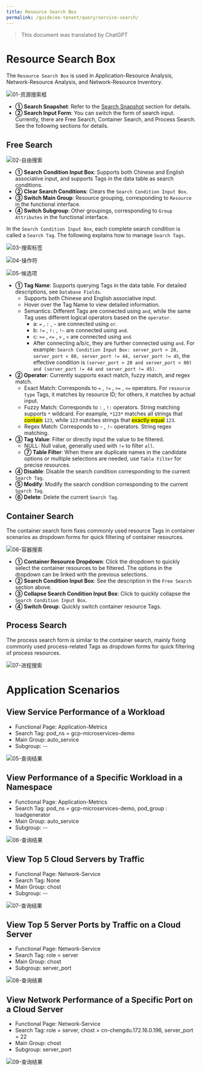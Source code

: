 ```yaml
---
title: Resource Search Box
permalink: /guide/ee-tenant/query/service-search/
---
```


> This document was translated by ChatGPT

# Resource Search Box

The `Resource Search Box` is used in Application-Resource Analysis, Network-Resource Analysis, and Network-Resource Inventory.

![01-资源搜索框](https://yunshan-guangzhou.oss-cn-beijing.aliyuncs.com/pub/pic/20240520664ac73e1e086.png)

- **① Search Snapshot**: Refer to the [Search Snapshot](./history/) section for details.
- **② Search Input Form**: You can switch the form of search input. Currently, there are Free Search, Container Search, and Process Search. See the following sections for details.

## Free Search

![02-自由搜索](https://yunshan-guangzhou.oss-cn-beijing.aliyuncs.com/pub/pic/202405156644260e09259.png)

- **① Search Condition Input Box**: Supports both Chinese and English associative input, and supports Tags in the data table as search conditions.
- **② Clear Search Conditions**: Clears the `Search Condition Input Box`.
- **③ Switch Main Group**: Resource grouping, corresponding to `Resource` in the functional interface.
- **④ Switch Subgroup**: Other groupings, corresponding to `Group Attributes` in the functional interface.

In the `Search Condition Input Box`, each complete search condition is called a `Search Tag`. The following explains how to manage `Search Tags`.

![03-搜索标签](https://yunshan-guangzhou.oss-cn-beijing.aliyuncs.com/pub/pic/20230921650c4fa57a56f.png)

![04-操作符](https://yunshan-guangzhou.oss-cn-beijing.aliyuncs.com/pub/pic/20230921650c4fa702aed.png)

![05-候选项](https://yunshan-guangzhou.oss-cn-beijing.aliyuncs.com/pub/pic/20230921650c50ecc63c1.png)

- **① Tag Name**: Supports querying Tags in the data table. For detailed descriptions, see `Database Fields`.
  - Supports both Chinese and English associative input.
  - Hover over the Tag Name to view detailed information.
  - Semantics: Different Tags are connected using `and`, while the same Tag uses different logical operators based on the `operator`.
    - a: `=` , `:` , `~` are connected using `or`.
    - b: `!=` , `!:` , `!~` are connected using `and`.
    - c: `>=` , `<=` , `>` , `<` are connected using `and`.
    - After connecting a/b/c, they are further connected using `and`. For example: `Search Condition Input Box: server_port > 20, server_port < 80, server_port != 44, server_port != 45`, the effective condition is `(server_port > 20 and server_port < 80) and (server_port != 44 and server_port != 45)`.
- **② Operator**: Currently supports exact match, fuzzy match, and regex match.
  - Exact Match: Corresponds to `=` , `!=` , `>=` , `<=` operators. For `resource type` Tags, it matches by resource ID; for others, it matches by actual input.
  - Fuzzy Match: Corresponds to `:` , `!:` operators. String matching supports `*` wildcard. For example, `*123*` matches all strings that <mark>contain</mark> `123`, while `123` matches strings that <mark>exactly equal</mark> `123`.
  - Regex Match: Corresponds to `~` , `!~` operators. String regex matching.
- **③ Tag Value**: Filter or directly input the value to be filtered.
  - NULL: Null value, generally used with `!=` to filter `all`.
  - **⑦ Table Filter**: When there are duplicate names in the candidate options or multiple selections are needed, use `Table Filter` for precise resources.
- **④ Disable**: Disable the search condition corresponding to the current `Search Tag`.
- **⑤ Modify**: Modify the search condition corresponding to the current `Search Tag`.
- **⑥ Delete**: Delete the current `Search Tag`.

## Container Search

The container search form fixes commonly used resource Tags in container scenarios as dropdown forms for quick filtering of container resources.

![06-容器搜索](https://yunshan-guangzhou.oss-cn-beijing.aliyuncs.com/pub/pic/20240515664425a2b3c16.png)

- **① Container Resource Dropdown**: Click the dropdown to quickly select the container resources to be filtered. The options in the dropdown can be linked with the previous selections.
- **② Search Condition Input Box**: See the description in the `Free Search` section above.
- **③ Collapse Search Condition Input Box**: Click to quickly collapse the `Search Condition Input Box`.
- **④ Switch Group**: Quickly switch container resource Tags.

## Process Search

The process search form is similar to the container search, mainly fixing commonly used process-related Tags as dropdown forms for quick filtering of process resources.

![07-进程搜索](https://yunshan-guangzhou.oss-cn-beijing.aliyuncs.com/pub/pic/20240515664426411eea4.png)

# Application Scenarios

## View Service Performance of a Workload

- Functional Page: Application-Metrics
- Search Tag: pod_ns = gcp-microservices-demo
- Main Group: auto_service
- Subgroup: --

![05-查询结果](https://yunshan-guangzhou.oss-cn-beijing.aliyuncs.com/pub/pic/20230921650c4fa039078.png)

## View Performance of a Specific Workload in a Namespace

- Functional Page: Application-Metrics
- Search Tag: pod_ns = gcp-microservices-demo, pod_group : loadgenerator
- Main Group: auto_service
- Subgroup: --

![06-查询结果](https://yunshan-guangzhou.oss-cn-beijing.aliyuncs.com/pub/pic/20230921650c4fa17b7c6.png)

## View Top 5 Cloud Servers by Traffic

- Functional Page: Network-Service
- Search Tag: None
- Main Group: chost
- Subgroup: --

![07-查询结果](https://yunshan-guangzhou.oss-cn-beijing.aliyuncs.com/pub/pic/20230921650c4fa2642e9.png)

## View Top 5 Server Ports by Traffic on a Cloud Server

- Functional Page: Network-Service
- Search Tag: role = server
- Main Group: chost
- Subgroup: server_port

![08-查询结果](https://yunshan-guangzhou.oss-cn-beijing.aliyuncs.com/pub/pic/20230921650c4fa2adfda.png)

## View Network Performance of a Specific Port on a Cloud Server

- Functional Page: Network-Service
- Search Tag: role = server, chost = cn-chengdu.172.16.0.196, server_port = 22
- Main Group: chost
- Subgroup: server_port

![09-查询结果](https://yunshan-guangzhou.oss-cn-beijing.aliyuncs.com/pub/pic/20230921650c4fa44b491.png)